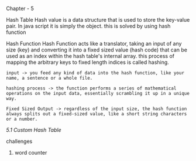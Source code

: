 Chapter - 5

Hash Table
Hash value is a data structure that is used to store the key-value pair. In java script it is simply the object. this is solved by using hash function

Hash Function
Hash Function acts like a translator, taking an input of any size (key) and converting it into a fixed sized value (hash code) that can be used as an index within the hash table's internal array. this process of mapping the arbitrary keys to fixed length indices is called hashing.

    input -> you feed any kind of data into the hash function, like your name, a sentence or a whole file.

    hashing process -> the function performs a series of mathematical operations on the input data, essentially scrambling it up in a unique way.

    Fixed Sized Output -> regardless of the input size, the hash function always splits out a fixed-sized value, like a short string characters or a number.

_5.1 Custom Hash Table_

challenges

1. word counter
